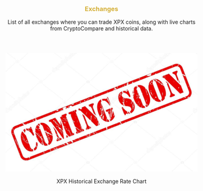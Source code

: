 <div id="exchanges" />

<div class="index-features" data-scroll style="margin: 80px auto 0; max-width: 1400px;">
  <section class="container">
    <div class="row">
      <div class="col-12 center">
        <header>
          <h3 style="color: #D4AF37">Exchanges</h3>
          <p>List of all exchanges where you can trade XPX coins, along with live charts from CryptoCompare and historical data.</p>
        </header>
      </div>
    </div>
    <div class="row">
      <div class="container nspArt">
        <div class="row">
          <div class="col-sm nspInvestmentLevelsBox nevenInvestmentLevelsTextV">
            <a href=""><img alt="Graviex" title="Graviex" class="nspImageExchanges" src="images/listingServices/coming-soon-red-stamp-text.jpg" /></a>
          </div>
        </div>
      </div>
    </div>
    <div class="row">
      <div class="col-12 center">
        <header>
          <p>XPX Historical Exchange Rate Chart</p>
        </header>
      </div>
      <div class="col-12 center">
        <script type="text/javascript">
        baseUrl = "https://widgets.cryptocompare.com/";
        var scripts = document.getElementsByTagName("script");
        var embedder = scripts[ scripts.length - 1 ];
        (function (){
        var appName = encodeURIComponent(window.location.hostname);
        if(appName==""){appName="local";}
        var s = document.createElement("script");
        s.type = "text/javascript";
        s.async = true;
        var theUrl = baseUrl+'serve/v3/coin/chart?fsym=RIPAX&tsyms=EUR,BTC,USD,GBP,JPY,GOLD';
        s.src = theUrl + ( theUrl.indexOf("?") >= 0 ? "&" : "?") + "app=" + appName;
        embedder.parentNode.appendChild(s);
        })();
        </script>
      </div>
      <div class="col-12 center">
        <script type="text/javascript">
        baseUrl = "https://widgets.cryptocompare.com/";
        var scripts = document.getElementsByTagName("script");
        var embedder = scripts[ scripts.length - 1 ];
        var cccTheme = {"General":{"borderColor":"rgba(93,93,93,0.4)"}};
        (function (){
        var appName = encodeURIComponent(window.location.hostname);
        if(appName==""){appName="local";}
        var s = document.createElement("script");
        s.type = "text/javascript";
        s.async = true;
        var theUrl = baseUrl+'serve/v1/coin/histo_week?fsym=RIPAX&tsym=BTC';
        s.src = theUrl + ( theUrl.indexOf("?") >= 0 ? "&" : "?") + "app=" + appName;
        embedder.parentNode.appendChild(s);
        })();
        </script>
      </div>
    </div>
  </section>
</div>